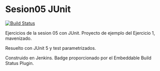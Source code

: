 # Sesion05 JUnit
[![Build Status](http://cnsa19jenkins.eastus2.cloudapp.azure.com/buildStatus/icon?job=sesion05JUnit)](http://cnsa19jenkins.eastus2.cloudapp.azure.com/view/HMIS/job/sesion05JUnit/)

Ejercicios de la sesion 05 con JUnit. Proyecto de ejemplo del Ejercicio 1, mavenizado. 

Resuelto con JUnit 5 y test parametrizados. 

Construido en Jenkins. Badge proporcionado por el Embeddable Build Status Plugin.
